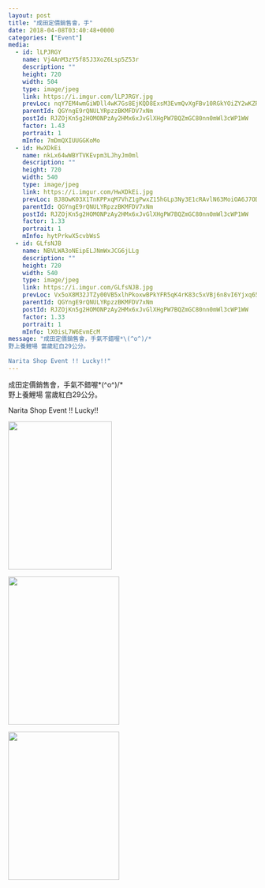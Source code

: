 ```yaml
---
layout: post
title: "成田定價銷售會，手" 
date: 2018-04-08T03:40:48+0000 
categories: ["Event"] 
media:
  - id: lLPJRGY
    name: Vj4AnM3zY5f85J3XoZ6Lsp5Z53r
    description: ""   
    height: 720
    width: 504
    type: image/jpeg
    link: https://i.imgur.com/lLPJRGY.jpg
    prevLoc: nqY7EM4wmGiWDll4wK7Gs8EjKQD8ExsM3EvmQvXgFBv10RGkYOiZY2wKZRZguonpPQWA3yClWJjwO26vt49jBrA0m1S6VmwVMv9JIGLjjrAxNqFERpQYwGkluK29AQBzE5InmOvvnO53ijQlyx9RvlIKn8kzn0RGIoxA7oBYKguLXXD43m18t91zlQQOxxhg3VDAy9ygclW3ZQo7Y5C311n10znNtgENRLPVPDIqK6qX3vx1uJMkLQnEvmCMxXND036ZHx6
    parentId: QGYngE9rQNULYRpzzBKMFDV7xNm
    postId: RJZOjKn5g2HOMONPzAy2HMx6xJvGlXHgPW7BQZmGC80nn0mWl3cWP1WW
    factor: 1.43
    portrait: 1
    mInfo: 7mDmQXIUUGGKoMo
  - id: HwXDkEi
    name: nkLx64wWBYTVKEvpm3LJhyJm0ml
    description: ""   
    height: 720
    width: 540
    type: image/jpeg
    link: https://i.imgur.com/HwXDkEi.jpg
    prevLoc: BJ8OwK03X1TnKPPxqM7VhZ1gPwxZ15hGLp3Ny3E1cRAvlN63MoiOA6J7ODOjIzM17YR5BOFYn9wNALBGf59xR68lrOt8r856AzrRhA3ggoPWZDfrAXQ09oRxTopz9ngEg7TL09qgn1A0HY8y2VBE4DCyMv53P0rGujZVWjAOBNuDxxO06kwEhzYqNvv0mPCWKnkW124JF9DBn2Zz5ju3oYpXqnYBFWMm4KwBROIq6KVKGEzRUN1KxoroBnH3vwgxMnYmux8
    parentId: QGYngE9rQNULYRpzzBKMFDV7xNm
    postId: RJZOjKn5g2HOMONPzAy2HMx6xJvGlXHgPW7BQZmGC80nn0mWl3cWP1WW
    factor: 1.33
    portrait: 1
    mInfo: hytPrkwX5cvbWsS
  - id: GLfsNJB
    name: NBVLWA3oNEipELJNmWxJCG6jLLg
    description: ""   
    height: 720
    width: 540
    type: image/jpeg
    link: https://i.imgur.com/GLfsNJB.jpg
    prevLoc: Vx5oX8M32JTZy00VB5xlhPkoxwBPkYFR5qK4rK83c5xVBj6n8vI6Yjxq656Du2nXZNjB4WTy3RLnGEXmt5DQG8Z9XDuG7ggRpBJotqYBB8O5PktX154oQnMPsnp5jkBmQmhv1xQWlj08h56nYQqkAvcRVM8q5090h0kOM0mAY4sv88W9NVMliEBmKyy1rnfwk4v7rA8yHNmOrMmz7XfYj1Klp0BzczloVEyALmuZ7ErB4BYnUrX604oDN6fK8xo9roG0hG1
    parentId: QGYngE9rQNULYRpzzBKMFDV7xNm
    postId: RJZOjKn5g2HOMONPzAy2HMx6xJvGlXHgPW7BQZmGC80nn0mWl3cWP1WW
    factor: 1.33
    portrait: 1
    mInfo: lX0isL7W6EvmEcM
message: "成田定價銷售會，手氣不錯喔*\(^o^)/*  
野上養鯉場 當歲紅白29公分。  
  
Narita Shop Event !! Lucky!!"
---
```


成田定價銷售會，手氣不錯喔*\(^o^)/*  
野上養鯉場 當歲紅白29公分。  
  
Narita Shop Event !! Lucky!!


[//]: #media:  
<a href="https://i.imgur.com/lLPJRGY.jpg"><img src="https://i.imgur.com/lLPJRGY.jpg" height="300" width="210" /></a> 
  

<a href="https://i.imgur.com/HwXDkEi.jpg"><img src="https://i.imgur.com/HwXDkEi.jpg" height="300" width="225" /></a> 
  

<a href="https://i.imgur.com/GLfsNJB.jpg"><img src="https://i.imgur.com/GLfsNJB.jpg" height="300" width="225" /></a> 
 
